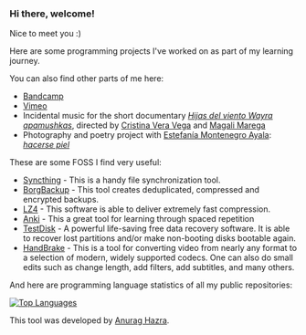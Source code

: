 ### Hi there, welcome! 

Nice to meet you :) 

Here are some programming projects I've worked on as part of my learning journey. 

You can also find other parts of me here: 

- [Bandcamp](https://tomasproano.bandcamp.com)
- [Vimeo](https://vimeo.com/tomasproano)
- Incidental music for the short documentary [*Hijas del viento Wayra apamushkas*](https://www.youtube.com/watch?v=-2Zx_ZJ9HQEs), directed by [Cristina Vera Vega](https://flacsoandes.academia.edu/CristinaVeraVega) and [Magali Marega](https://scholar.google.es/citations?user=butmn-sAAAAJ&hl=es) 
- Photography and poetry project with [Estefanía Montenegro Ayala](https://www.figma.com/proto/54HyzeOtliXnQjt5h30ycf/Estefania-Montenegro-Portfolio?page-id=0%3A1&type=design&node-id=11747-210&viewport=-1424%2C638%2C0.4&t=T6Df81G9cJ98NOJz-1&scaling=min-zoom&starting-point-node-id=1%3A6): [*hacerse piel*](https://estefaniamontenegro.visura.co/hacersepiel)

These are some FOSS I find very useful:

- [Syncthing](https://github.com/syncthing/syncthing) -  This is a handy file synchronization tool.
- [BorgBackup](https://github.com/borgbackup/borg) - This tool creates deduplicated, compressed and encrypted backups.
- [LZ4](https://github.com/lz4/lz4) -  This software is able to deliver extremely fast compression.
- [Anki](https://github.com/ankitects/anki) - This a great tool for learning through spaced repetition
- [TestDisk](https://www.cgsecurity.org/wiki/TestDisk) - A powerful life-saving free data recovery software. It is able to recover lost partitions and/or make non-booting disks bootable again.
- [HandBrake](https://handbrake.fr/) - This is a tool for converting video from nearly any format to a selection of modern, widely supported codecs. One can also do small edits such as change length, add filters, add subtitles, and many others.

And here are programming language statistics of all my public repositories:

[![Top Languages](https://github-readme-stats-git-masterrstaa-rickstaa.vercel.app/api/top-langs/?username=tomasproanop&show_icons=true&theme=transparent)](https://github.com/anuraghazra/github-readme-stats)

This tool was developed by [Anurag Hazra](https://github.com/anuraghazra).
